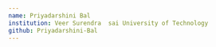 ```yaml
---
name: Priyadarshini Bal
institution: Veer Surendra  sai University of Technology
github: Priyadarshini-Bal
---
```

